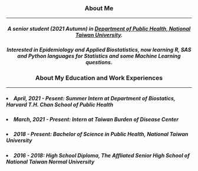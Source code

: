 <h3 align=center>About Me</h3>

---

<h5 align=center>A senior student (2021 Autumn) in <a href="http://dph.ntu.edu.tw/web/index/index.jsp?lang=en">Department of Public Health, National Taiwan University</a>.</h5>
<h5 align=center>Interested in Epidemiology and Applied Biostatistics, now learning R, SAS and Python languages for Statistics and some Machine Learning questions.</h5>

<h3 align=center>About My Education and Work Experiences</h3>

---

<h5 align=left><li>April, 2021 - Pesent: Summer Intern at Department of Biostatics, Harvard T.H. Chan School of Public Health</li></h5>
<h5 align=left><li>March, 2021 - Present: Intern at Taiwan Burden of Disease Center</li></h5>
<h5 align=left><li>2018 - Present: Bachelor of Science in Public Health, National Taiwan University</li></h5>
<h5 align=left><li>2016 - 2018: High School Diploma, The Affliated Senior High School of National Taiwan Normal University</li></h5>
